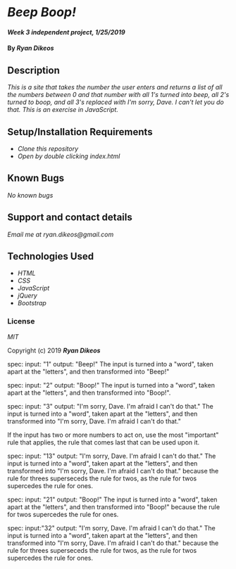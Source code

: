 # _Beep Boop!_

#### _Week 3 independent project, 1/25/2019_

#### By _**Ryan Dikeos**_

## Description

_This is a site that takes the number the user enters and returns a list of all the numbers between 0 and that number with all 1's turned into beep, all 2's turned to boop, and all 3's replaced with I'm sorry, Dave. I can't let you do that. This is an exercise in JavaScript._

## Setup/Installation Requirements

* _Clone this repository_
* _Open by double clicking index.html_

## Known Bugs

_No known bugs_

## Support and contact details

_Email me at ryan.dikeos@gmail.com_

## Technologies Used

* _HTML_
* _CSS_
* _JavaScript_
* _jQuery_
* _Bootstrap_

### License

*MIT*

Copyright (c) 2019 **_Ryan Dikeos_**


spec:
  input: "1"
  output: "Beep!"
The input is turned into a "word", taken apart at the "letters", and then transformed into "Beep!"


spec:
  input: "2"
  output: "Boop!"
The input is turned into a "word", taken apart at the "letters", and then transformed into "Boop!".


spec:
  input: "3"
  output: "I'm sorry, Dave. I'm afraid I can't do that."
The input is turned into a "word", taken apart at the "letters", and then transformed into "I'm sorry, Dave. I'm afraid I can't do that." 


If the input has two or more numbers to act on, use the most "important" rule that applies, the rule that comes last that can be used upon it.

spec:
  input: "13"
  output: "I'm sorry, Dave. I'm afraid I can't do that."
 The input is turned into a "word", taken apart at the "letters", and then transformed into "I'm sorry, Dave. I'm afraid I can't do that." because the rule for threes superseceds the rule for twos, as the rule for twos supercedes the rule for ones.


spec:
  input: "21"
  output: "Boop!"
The input is turned into a "word", taken apart at the "letters", and then transformed into "Boop!" because the rule for twos supercedes the rule for ones.

spec:
  input:"32"
  output: "I'm sorry, Dave. I'm afraid I can't do that."
The input is turned into a "word", taken apart at the "letters", and then transformed into "I'm sorry, Dave. I'm afraid I can't do that." because the rule for threes superseceds the rule for twos, as the rule for twos supercedes the rule for ones.
